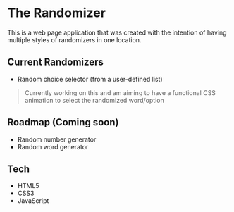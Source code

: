 # The Randomizer
This is a web page application that was created with the intention of having multiple styles of randomizers in one location.
## Current Randomizers
- Random choice selector (from a user-defined list)
>Currently working on this and am aiming to have a functional CSS animation to select the randomized word/option
## Roadmap (Coming soon)
- Random number generator
- Random word generator
## Tech
- HTML5
- CSS3
- JavaScript